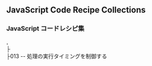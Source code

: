 ## JavaScript Code Recipe Collections
### JavaScript コードレシピ集

**.**<br>
├<br>
├013 -- 処理の実行タイミングを制御する<br>
